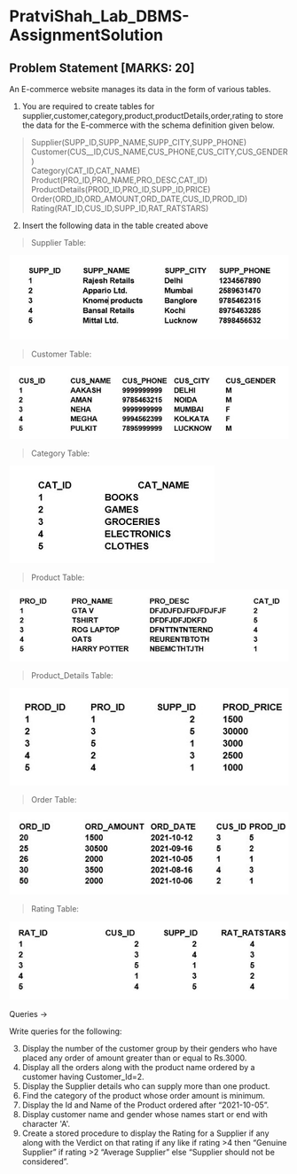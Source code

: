 # PratviShah_Lab_DBMS-AssignmentSolution
## Problem Statement [MARKS: 20]

An E-commerce website manages its data in the form of various tables.

1)	You are required to create tables for supplier,customer,category,product,productDetails,order,rating to store the data for the E-commerce with the schema definition given below.
>Supplier(SUPP_ID,SUPP_NAME,SUPP_CITY,SUPP_PHONE)\
Customer(CUS__ID,CUS_NAME,CUS_PHONE,CUS_CITY,CUS_GENDER)\
Category(CAT_ID,CAT_NAME)\
Product(PRO_ID,PRO_NAME,PRO_DESC,CAT_ID)\
ProductDetails(PROD_ID,PRO_ID,SUPP_ID,PRICE)\
Order(ORD_ID,ORD_AMOUNT,ORD_DATE,CUS_ID,PROD_ID)\
Rating(RAT_ID,CUS_ID,SUPP_ID,RAT_RATSTARS)

2)	Insert the following data in the table created above

>Supplier Table: 

![supplier](./image/supplier.jpg)
>Customer Table: 

![Customer](./image/customer.jpg)
>Category Table: 

![Category](./image/category.jpg)
>Product Table: 

![Product](./image/product.jpg)
>Product_Details Table: 

![Product_Details](./image/product_details.jpg)
>Order Table: 

![Order](./image/order.jpg)
>Rating Table: 

![Rating](./image/rating.jpg)

Queries →

Write queries for the following:

3)	Display the number of the customer group by their genders who have placed any order of amount greater than or equal to Rs.3000.
4)	Display all the orders along with the product name ordered by a customer having Customer_Id=2.
5)	Display the Supplier details who can supply more than one product.
6)	Find the category of the product whose order amount is minimum.
7)	Display the Id and Name of the Product ordered after “2021-10-05”.
8)	Display customer name and gender whose names start or end with character 'A'.
9)	Create a stored procedure to display the Rating for a Supplier if any along with the Verdict on that rating if any like if rating >4 then “Genuine Supplier” if rating >2 “Average Supplier” else “Supplier should not be considered”.
